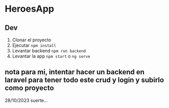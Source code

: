 # HeroesApp

## Dev

1. Clonar el proyecto
2. Ejecutar ```npm install```
3. Levantar backend ```npm run backend```
4. Levantar la app ```npm start``` o ```ng serve```

## nota para mi, intentar hacer un backend en laravel para tener todo este crud y login y subirlo como proyecto
28/10/2023 suerte...
